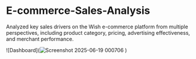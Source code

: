 # E-commerce-Sales-Analysis
Analyzed key sales drivers on the Wish e-commerce platform from multiple perspectives, including product category, pricing, advertising effectiveness, and merchant performance.

![Dashboard](![Screenshot 2025-06-19 000706](https://github.com/user-attachments/assets/63963569-089a-4b03-9924-b2b39ae1c56f)
)
